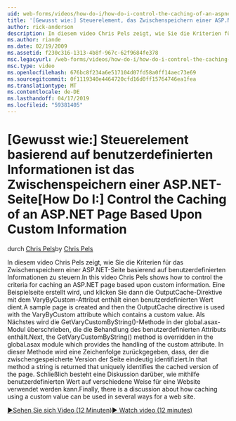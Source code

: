 ```yaml
---
uid: web-forms/videos/how-do-i/how-do-i-control-the-caching-of-an-aspnet-page-based-upon-custom-information
title: '[Gewusst wie:] Steuerelement, das Zwischenspeichern einer ASP.NET-Seite auf benutzerdefinierten Informationen basierend | Microsoft-Dokumentation'
author: rick-anderson
description: In diesem video Chris Pels zeigt, wie Sie die Kriterien für das Zwischenspeichern einer ASP.NET-Seite basierend auf benutzerdefinierten Informationen zu steuern. Eine Beispielseite erstellt wird, und klicken Sie dann die o...
ms.author: riande
ms.date: 02/19/2009
ms.assetid: f230c316-1313-4b8f-967c-62f9684fe378
msc.legacyurl: /web-forms/videos/how-do-i/how-do-i-control-the-caching-of-an-aspnet-page-based-upon-custom-information
msc.type: video
ms.openlocfilehash: 676bc8f234a6e517104d07fd58a0ff14aec73e69
ms.sourcegitcommit: 0f1119340e4464720cfd16d0ff15764746ea1fea
ms.translationtype: MT
ms.contentlocale: de-DE
ms.lasthandoff: 04/17/2019
ms.locfileid: "59381405"
---
```

# <a name="how-do-i-control-the-caching-of-an-aspnet-page-based-upon-custom-information"></a><span data-ttu-id="a2219-104">[Gewusst wie:] Steuerelement basierend auf benutzerdefinierten Informationen ist das Zwischenspeichern einer ASP.NET-Seite</span><span class="sxs-lookup"><span data-stu-id="a2219-104">[How Do I:] Control the Caching of an ASP.NET Page Based Upon Custom Information</span></span>

<span data-ttu-id="a2219-105">durch [Chris Pels](https://twitter.com/chrispels)</span><span class="sxs-lookup"><span data-stu-id="a2219-105">by [Chris Pels](https://twitter.com/chrispels)</span></span>

<span data-ttu-id="a2219-106">In diesem video Chris Pels zeigt, wie Sie die Kriterien für das Zwischenspeichern einer ASP.NET-Seite basierend auf benutzerdefinierten Informationen zu steuern.</span><span class="sxs-lookup"><span data-stu-id="a2219-106">In this video Chris Pels shows how to control the criteria for caching an ASP.NET page based upon custom information.</span></span> <span data-ttu-id="a2219-107">Eine Beispielseite erstellt wird, und klicken Sie dann die OutputCache-Direktive mit dem VaryByCustom-Attribut enthält einen benutzerdefinierten Wert dient.</span><span class="sxs-lookup"><span data-stu-id="a2219-107">A sample page is created and then the OutputCache directive is used with the VaryByCustom attribute which contains a custom value.</span></span> <span data-ttu-id="a2219-108">Als Nächstes wird die GetVaryCustomByString()-Methode in der global.asax-Modul überschrieben, die die Behandlung des benutzerdefinierten Attributs enthält.</span><span class="sxs-lookup"><span data-stu-id="a2219-108">Next, the GetVaryCustomByString() method is overridden in the global.asax module which provides the handling of the custom attribute.</span></span> <span data-ttu-id="a2219-109">In dieser Methode wird eine Zeichenfolge zurückgegeben, dass, der die zwischengespeicherte Version der Seite eindeutig identifiziert.</span><span class="sxs-lookup"><span data-stu-id="a2219-109">In that method a string is returned that uniquely identifies the cached version of the page.</span></span> <span data-ttu-id="a2219-110">Schließlich besteht eine Diskussion darüber, wie mithilfe benutzerdefinierten Wert auf verschiedene Weise für eine Website verwendet werden kann.</span><span class="sxs-lookup"><span data-stu-id="a2219-110">Finally, there is a discussion about how caching using a custom value can be used in several ways for a web site.</span></span>

[<span data-ttu-id="a2219-111">&#9654;Sehen Sie sich Video (12 Minuten)</span><span class="sxs-lookup"><span data-stu-id="a2219-111">&#9654; Watch video (12 minutes)</span></span>](https://channel9.msdn.com/Blogs/ASP-NET-Site-Videos/how-do-i-control-the-caching-of-an-aspnet-page-based-upon-custom-information)
